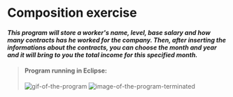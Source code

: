 # Composition exercise

#### _This program will store a worker's name, level, base salary and how many contracts has he worked for the company. Then, after inserting the informations about the contracts, you can choose the month and year and it will bring to you the total income for this specified month._


> #### Program running in Eclipse:
> ![gif-of-the-program](/assets/Java-Composition.gif)
> ![image-of-the-program-terminated](/assets/java-composition-exercise.png)
